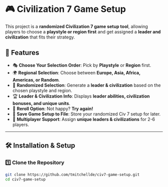 # 🎮 Civilization 7 Game Setup

This project is a **randomized Civilization 7 game setup tool**, allowing players to choose a **playstyle or region first** and get assigned a **leader and civilization** that fits their strategy.

## 🚀 Features
- 🎭 **Choose Your Selection Order**: Pick by **Playstyle** or **Region** first.
- 🌍 **Regional Selection**: Choose between **Europe, Asia, Africa, Americas, or Random**.
- 🎲 **Randomized Selection**: Generate a **leader & civilization** based on the chosen playstyle and region.
- 🏆 **Leader & Civilization Info**: Displays **leader abilities, civilization bonuses, and unique units**.
- 🔄 **Reroll Option**: Not happy? **Try again!**
- 💾 **Save Game Setup to File**: Store your randomized Civ 7 setup for later.
- 👥 **Multiplayer Support**: Assign **unique leaders & civilizations** for 2-6 players.

---

## 🛠 Installation & Setup

### 1️⃣ Clone the Repository
```sh
git clone https://github.com/tmitchellde/civ7-game-setup.git
cd civ7-game-setup
